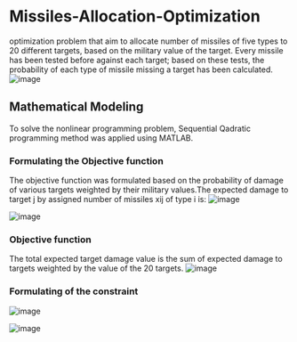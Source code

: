 # Missiles-Allocation-Optimization
optimization problem that aim to allocate number of missiles of five types to 20 different targets, based on the military value of the target. Every missile has been tested before against each target; based on these tests, the probability of each type of missile missing a target has been calculated. 
![image](https://user-images.githubusercontent.com/46527978/131397170-8ba42f10-5714-4c6f-a627-33c35e8d15b1.png)
## Mathematical Modeling
To solve the nonlinear programming problem, Sequential Qadratic programming method was applied using MATLAB. 
### Formulating the Objective function
The objective function was formulated based on the probability of damage of various targets weighted by their military values.The expected damage to target j by assigned number of missiles xij of type i is:
![image](https://user-images.githubusercontent.com/46527978/131397815-9fab3ca4-4b58-476c-a295-2d00bce2041e.png)


![image](https://user-images.githubusercontent.com/46527978/131397959-835eab24-5a03-47d5-8001-251d7ceed2aa.png)



### Objective function
The total expected target damage value is the sum of expected damage to targets weighted by the value of the 20 targets.
![image](https://user-images.githubusercontent.com/46527978/131397981-bf6cafd3-08f6-446a-9349-14e546da794b.png)

### Formulating of the constraint

![image](https://user-images.githubusercontent.com/46527978/131398020-6eb4d698-6254-4c64-9ca8-08a0e1f91d80.png)


![image](https://user-images.githubusercontent.com/46527978/131398144-e18f19f1-6e1d-498e-8d65-83c682f3c639.png)


